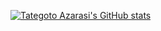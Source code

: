 [![Tategoto Azarasi's GitHub stats](https://github-readme-stats.vercel.app/api?username=tategotoazarasi&show_icons=true)](https://github-readme-stats.vercel.app/api?username=tategotoazarasi&show_icons=true)

<!--
**tategotoazarasi/tategotoazarasi** is a ✨ _special_ ✨ repository because its `README.md` (this file) appears on your GitHub profile.

Here are some ideas to get you started:

- 🔭 I’m currently working on ...
- 🌱 I’m currently learning ...
- 👯 I’m looking to collaborate on ...
- 🤔 I’m looking for help with ...
- 💬 Ask me about ...
- 📫 How to reach me: ...
- 😄 Pronouns: ...
- ⚡ Fun fact: ...
-->
